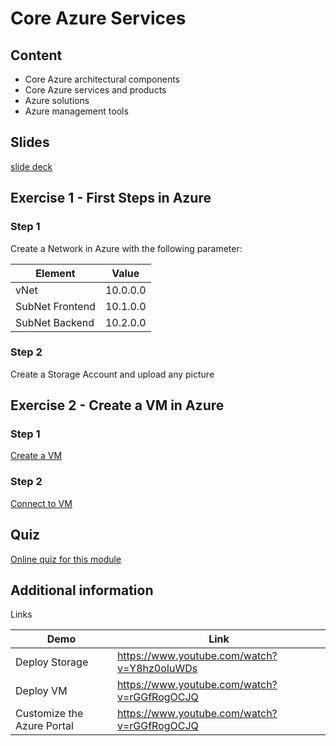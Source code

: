 # Core Azure Services

## Content

- Core Azure architectural components
- Core Azure services and products
- Azure solutions
- Azure management tools

## Slides

[slide deck](2_basic-azure-services.pptx)

## Exercise 1 - First Steps in Azure

### Step 1

Create a Network in Azure with the following parameter:

|Element |Value |
|-------|-------|
|vNet|10.0.0.0|
|SubNet Frontend|10.1.0.0|
|SubNet Backend|10.2.0.0|

### Step 2

Create a Storage Account and upload any picture

## Exercise 2 - Create a VM in Azure

### Step 1

[Create a VM](https://docs.microsoft.com/de-de/learn/modules/create-windows-virtual-machine-in-azure/3-exercise-create-a-vm)

### Step 2

 [Connect to VM](https://docs.microsoft.com/de-de/learn/modules/create-windows-virtual-machine-in-azure/5-exercise-connect-to-a-windows-vm-using-rdp)

## Quiz

[Online quiz for this module](https://forms.office.com/Pages/ResponsePage.aspx?id=v4j5cvGGr0GRqy180BHbR3jbLunQYZ9MtHvpDOQLlT1UMDdWOUM2RjdUNFk5RzBWVEtVTEZPOTY0Ty4u)

## Additional information

Links

|Demo|Link|
|----|----|
|Deploy Storage|<https://www.youtube.com/watch?v=Y8hz0oIuWDs>|
|Deploy VM|<https://www.youtube.com/watch?v=rGGfRogOCJQ>|
|Customize the Azure Portal|<https://www.youtube.com/watch?v=rGGfRogOCJQ>|
